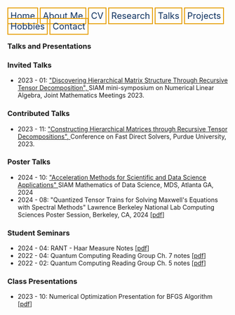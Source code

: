 <html lang="en-US">
<head>
<style>
th, td {
  border-style: none;

body {
  margin: 0;
  font-family: Arial, Helvetica, sans-serif;
}

.topnav {
  overflow: hidden;
  background-color: #333;
}

.topnav a {
  float: left;
  color: #0E315F;
  border:2px solid #E69F0A;
  text-align: center;
  padding: 20px 24px;
  text-decoration: none;
  font-size: 17px;
}

.topnav a:hover {
  background-color: #ddd;
  color: black;
}

.topnav a.active {
  background-color: #04AA6D;
  color: white;
}
}
</style>
</head>
<body>
 
  
 <div class= "topnav">
  <a style = "color: #0E315F; font-size: 20px; border: 2px solid #E69F0A; padding: 5px; text-decoration: none;" href="mtscott.github.io/index.md">Home</a>
  <a style = "color: #0E315F; font-size: 20px; border: 2px solid #E69F0A; padding: 5px; text-decoration: none;" href="/about.html">About Me</a>
  <a style = "color: #0E315F; font-size: 20px; border: 2px solid #E69F0A; padding: 5px; text-decoration: none;" href="/vita.html">CV</a>
  <a style = "color: #0E315F; font-size: 20px; border: 2px solid #E69F0A; padding: 5px; text-decoration: none;" href="/research.html">Research</a>
  <a style = "color: #0E315F; font-size: 20px; border: 2px solid #E69F0A; padding: 5px; text-decoration: none;" href="/talks.html">Talks</a>
  <a style = "color: #0E315F; font-size: 20px; border: 2px solid #E69F0A; padding: 5px; text-decoration: none;" href="/projects.html">Projects</a>
  <a style = "color: #0E315F; font-size: 20px; border: 2px solid #E69F0A; padding: 5px; text-decoration: none;" href="/hobbies.html">Hobbies</a>
  <a style = "color: #0E315F; font-size: 20px; border: 2px solid #E69F0A; padding: 5px; text-decoration: none;" href="/contact.html">Contact</a>
 </div>

  <section>
  


  <article>
    <h1>Talks and Presentations</h1>
    <h3> Invited Talks</h3>
      <ul>
        <li> 2023 - 01: <a href = "https://meetings.ams.org/math/jmm2023/meetingapp.cgi/Paper/19330"> "Discovering Hierarchical Matrix Structure Through Recursive Tensor Decomposition", </a> SIAM mini-symposium on Numerical Linear Algebra, Joint Mathematics Meetings 2023. <!--[<a href = "JMM2023.pdf"> [pdf] </a>]-->
        </li>
        <!--<li> 2022 - 09: "It's Tensor Time!", Tufts University <a href = "https://sites.tufts.edu/mondaymathmeeting/"> Monday Math Meeting</a>. [<a  href = "EminarNotes.pdf" target="_blank">pdf</a>] </li>-->
      </ul>
    <h3> Contributed Talks</h3>
      <ul>
        <li> 2023 - 11: <a href = "https://www.math.purdue.edu/~xiaj/FastSolvers2023/index.html"> "Constructing Hierarchical Matrices through Recursive Tensor Decompositions", </a> Conference on Fast Direct Solvers, Purdue University, 2023.
          <!--[<a href = "JMM2023.pdf"> [pdf] </a>]-->
        </li>
      </ul>
    <h3> Poster Talks </h3>
      <ul> 
        <li> 2024 - 10: <a href = "https://meetings.siam.org/sess/dsp_programsess.cfm?SESSIONCODE=80908"> "Acceleration Methods for Scientific and Data Science Applications" </a> SIAM Mathematics of Data Science, MDS, Atlanta GA, 2024 </li>
        <li> 2024 - 08: "Quantized Tensor Trains for Solving Maxwell's Equations with Spectral Methods" Lawrence Berkeley National Lab Computing Sciences Poster Session, Berkeley, CA, 2024 [<a href = "files/LBNL24QTT.pdf" target = "_blank">pdf</a>]</li>
      </ul>
    <h3> Student Seminars </h3>
      <ul>
        <li> 2024 - 04: RANT - Haar Measure Notes [<a  href = "files/HaarMeasure.pdf" target="_blank">pdf</a>]</li>
        <li> 2022 - 04: Quantum Computing Reading Group Ch. 7 notes [<a  href = "files/LiptonQCReadingGroupCh7Notes.pdf" target="_blank">pdf</a>]</li>
        <li> 2022 - 02: Quantum Computing Reading Group Ch. 5 notes [<a  href = "files/LiptonQCReadingGroupCh5Notes.pdf" target="_blank">pdf</a>]</li>
      </ul>
    <h3> Class Presentations</h3>
      <ul>
        <li> 2023 - 10: Numerical Optimization Presentation for BFGS Algorithm [<a  href = "files/BFGSpresentation.pdf" target="_blank">pdf</a>]</li> 
      </ul>
  </article>

</section>



</body>
</html>
